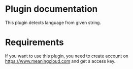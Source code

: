 # Plugin documentation

This plugin detects language from given string.

# Requirements

If you want to use this plugin, you need to create account on https://www.meaningcloud.com and get a access key.